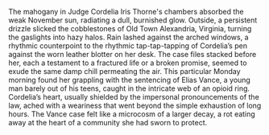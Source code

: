 The mahogany in Judge Cordelia Iris Thorne's chambers absorbed the weak November sun, radiating a dull, burnished glow. Outside, a persistent drizzle slicked the cobblestones of Old Town Alexandria, Virginia, turning the gaslights into hazy halos.  Rain lashed against the arched windows, a rhythmic counterpoint to the rhythmic tap-tap-tapping of Cordelia’s pen against the worn leather blotter on her desk.  The case files stacked before her, each a testament to a fractured life or a broken promise, seemed to exude the same damp chill permeating the air.  This particular Monday morning found her grappling with the sentencing of Elias Vance, a young man barely out of his teens, caught in the intricate web of an opioid ring. Cordelia’s heart, usually shielded by the impersonal pronouncements of the law, ached with a weariness that went beyond the simple exhaustion of long hours. The Vance case felt like a microcosm of a larger decay, a rot eating away at the heart of a community she had sworn to protect.
